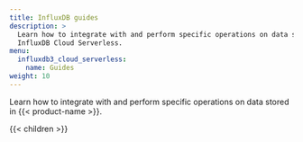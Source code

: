 ```yaml
---
title: InfluxDB guides
description: >
  Learn how to integrate with and perform specific operations on data stored in
  InfluxDB Cloud Serverless.
menu:
  influxdb3_cloud_serverless:
    name: Guides
weight: 10
---
```


Learn how to integrate with and perform specific operations on data stored in
{{< product-name >}}.

{{< children >}}